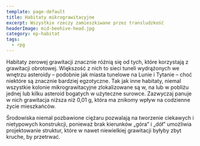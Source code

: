 ```yaml
---
template: page-default
title: Habitaty mikrograwitacyjne
excerpt: Wszystkie rzeczy zamieszkiwane przez transludzkość
headerImage: mid-beehive-head.jpg
category: ep-habitat
tags: 
  - rpg
---
```

Habitaty zerowej grawitacji znacznie różnią się od tych, które korzystają z grawitacji obrotowej. Większość z nich to sieci tuneli wydrążonych we wnętrzu asteroidy – podobnie jak miasta tunelowe na Lunie i Tytanie – choć niektóre są znacznie bardziej egzotyczne. Tak jak inne habitaty, niemal wszystkie kolonie mikrograwitacyjne zlokalizowane są w, na lub w pobliżu jednej lub kilku asteroid bogatych w użyteczne surowce. Zazwyczaj panuje w nich grawitacja niższa niż 0,01 g, która ma znikomy wpływ na codzienne życie mieszkańców.

Środowiska niemal pozbawione ciężaru pozwalają na tworzenie ciekawych i nietypowych konstrukcji, ponieważ brak kierunków „góra” i „dół” umożliwia projektowanie struktur, które w nawet niewielkiej grawitacji byłyby zbyt kruche, by przetrwać.
